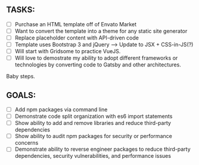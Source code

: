 TASKS:
-----
- [ ] Purchase an HTML template off of Envato Market
- [ ] Want to convert the template into a theme for any static site generator 
- [ ] Replace placeholder content with API-driven code 
- [ ] Template uses Bootstrap 3 and jQuery --> Update to JSX + CSS-in-JS(?)
- [ ] Will start with Gridsome to practice VueJS.
- [ ] Will love to demostrate my ability to adopt different frameworks or technologies by converting code to Gatsby and other architectures. 

Baby steps.


GOALS:
-----

- [ ] Add npm packages via command line
- [ ] Demonstrate code split organization with es6 import statements
- [ ] Show ability to add and remove libraries and reduce third-party dependencies
- [ ] Show ability to audit npm packages for security or performance concerns
- [ ] Demonstrate ability to reverse engineer packages to reduce third-party dependencies, security vulnerabilities, and performance issues
